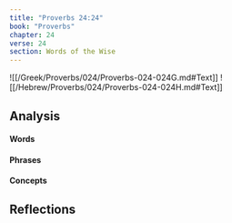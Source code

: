 ```yaml
---
title: "Proverbs 24:24"
book: "Proverbs"
chapter: 24
verse: 24
section: Words of the Wise
---
```

![[/Greek/Proverbs/024/Proverbs-024-024G.md#Text]]
![[/Hebrew/Proverbs/024/Proverbs-024-024H.md#Text]]

## Analysis

#### Words

#### Phrases

#### Concepts

## Reflections

